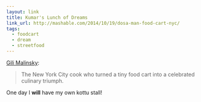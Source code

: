 ```yaml
---
layout: link
title: Kumar's Lunch of Dreams
link_url: http://mashable.com/2014/10/19/dosa-man-food-cart-nyc/
tags:
  - foodcart
  - dream
  - streetfood
---
```


[Gili Malinsky](http://mashable.com/author/gili-malinsky/):

>The New York City cook who turned a tiny food cart into a celebrated culinary triumph.

One day I **will** have my own kottu stall!

